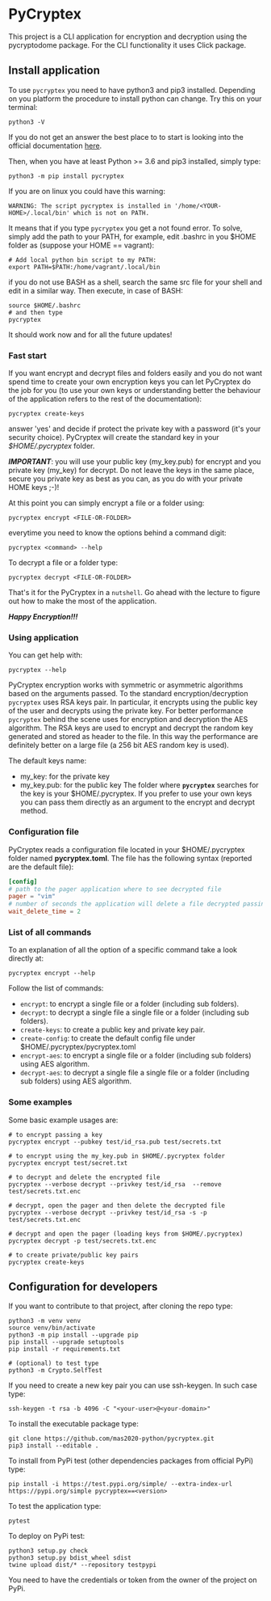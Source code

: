 # PyCryptex
This project is a CLI application for encryption and decryption using the pycryptodome package. For the CLI functionality it uses
Click package.


## Install application

To use `pycryptex` you need to have python3 and pip3 installed. Depending on you platform the procedure to install python can change.
Try this on your terminal:
```shell script
python3 -V
```
If you do not get an answer the best place to to start is looking into the official documentation [here](https://www.python.org/downloads/).

Then, when you have at least Python >= 3.6 and pip3 installed, simply type:
```shell script
python3 -m pip install pycryptex
```
If you are on linux you could have this warning:
```
WARNING: The script pycryptex is installed in '/home/<YOUR-HOME>/.local/bin' which is not on PATH.
```
It means that if you type `pycryptex` you get a not found error.
To solve, simply add the path to your PATH, for example, edit .bashrc in you $HOME folder as (suppose your HOME == vagrant):
```
# Add local python bin script to my PATH:
export PATH=$PATH:/home/vagrant/.local/bin
```
if you do not use BASH as a shell, search the same src file for your shell and edit in a similar way.
Then execute, in case of BASH:
```
source $HOME/.bashrc
# and then type
pycryptex
```
It should work now and for all the future updates!

### Fast start

If you want encrypt and decrypt files and folders easily and you do not want spend time to create your own encryption keys you can let
PyCryptex do the job for you (to use your own keys or understanding better the behaviour of the application refers to the rest of the documentation):
```shell script
pycryptex create-keys
``` 
answer 'yes' and decide if protect the private key with a password (it's your security choice).
PyCryptex will create the standard key in your *$HOME/.pycryptex* folder.

***IMPORTANT***: you will use your public key (my_key.pub) for encrypt and you private key (my_key) for decrypt. Do not leave the keys in the same place, secure you private key as best as you can, as you do with your private HOME keys ;-)!

At this point you can simply encrypt a file or a folder using:
```shell script
pycryptex encrypt <FILE-OR-FOLDER>
```
everytime you need to know the options behind a command digit:
```shell script
pycryptex <command> --help
```
To decrypt a file or a folder type:
```shell script
pycryptex decrypt <FILE-OR-FOLDER>
```
That's it for the PyCryptex in a `nutshell`. Go ahead with the lecture to figure out how to make the most of the application.

***Happy Encryption!!!***

### Using application

You can get help with:
````shell script
pycryptex --help
````

PyCryptex encryption works with symmetric or asymmetric algorithms based on the arguments passed.
To the standard encryption/decryption ``pycryptex`` uses RSA keys pair. In particular, it encrypts using the public key of the user and decrypts
using the private key. For better performance ``pycryptex`` behind the scene uses for encryption and decryption the AES algorithm.
The RSA keys are used to encrypt and decrypt the random key generated and stored as header to the file.
In this way the performance are definitely better on a large file (a 256 bit AES random key is used).


The default keys name:
- my_key: for the private key
- my_key.pub: for the public key
The folder where **`pycryptex`** searches for the key is your $HOME/.pycryptex. If you prefer to use your own
keys you can pass them directly as an argument to the encrypt and decrypt method.

### Configuration file

PyCryptex reads a configuration file located in your $HOME/.pycryptex folder named **pycryptex.toml**.
The file has the following syntax (reported are the default file):
```toml
[config]
# path to the pager application where to see decrypted file
pager = "vim"
# number of seconds the application will delete a file decrypted passing the s option flag
wait_delete_time = 2
```

### List of all commands

To an explanation of all the option of a specific command take a look directly at:
```shell script
pycryptex encrypt --help
```

Follow the list of commands:
- `encrypt`: to encrypt a single file or a folder (including sub folders).
- `decrypt`: to decrypt a single file a single file or a folder (including sub folders).
- `create-keys`: to create a public key and private key pair.
- `create-config`: to create the default config file under $HOME/.pycryptex/pycryptex.toml
- `encrypt-aes`: to encrypt a single file or a folder (including sub folders) using AES algorithm.
- `decrypt-aes`: to decrypt a single file a single file or a folder (including sub folders) using AES algorithm.

### Some examples
Some basic example usages are:
````shell script
# to encrypt passing a key
pycryptex encrypt --pubkey test/id_rsa.pub test/secrets.txt

# to encrypt using the my_key.pub in $HOME/.pycryptex folder
pycryptex encrypt test/secret.txt

# to decrypt and delete the encrypted file
pycryptex --verbose decrypt --privkey test/id_rsa  --remove test/secrets.txt.enc

# decrypt, open the pager and then delete the decrypted file
pycryptex --verbose decrypt --privkey test/id_rsa -s -p  test/secrets.txt.enc

# decrypt and open the pager (loading keys from $HOME/.pycryptex)
pycryptex decrypt -p test/secrets.txt.enc

# to create private/public key pairs
pycryptex create-keys
````

## Configuration for developers

If you want to contribute to that project, after cloning the repo type:
```shell script
python3 -m venv venv
source venv/bin/activate
python3 -m pip install --upgrade pip
pip install --upgrade setuptools
pip install -r requirements.txt

# (optional) to test type
python3 -m Crypto.SelfTest
```

If you need to create a new key pair you can use ssh-keygen. In such case type:
```shell script
ssh-keygen -t rsa -b 4096 -C "<your-user>@<your-domain>"
```

To install the executable package type:
````shell script
git clone https://github.com/mas2020-python/pycryptex.git
pip3 install --editable .
````

To install from PyPi test (other dependencies packages from official PyPi) type:
````shell script
pip install -i https://test.pypi.org/simple/ --extra-index-url https://pypi.org/simple pycryptex==<version>
````

To test the application type:
```shell script
pytest
```

To deploy on PyPi test:
```shell script
python3 setup.py check
python3 setup.py bdist_wheel sdist
twine upload dist/* --repository testpypi
```
You need to have the credentials or token from the owner of the project on PyPi.
